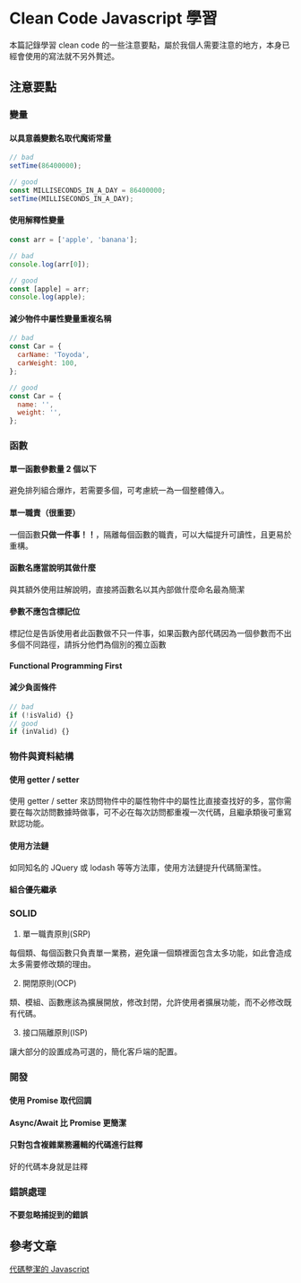 # Clean Code Javascript 學習

<SocialBlock hashtags="javascript" />

本篇記錄學習 clean code 的一些注意要點，屬於我個人需要注意的地方，本身已經會使用的寫法就不另外贅述。



## 注意要點


### 變量

#### 以具意義變數名取代魔術常量

```js
// bad
setTime(86400000);

// good
const MILLISECONDS_IN_A_DAY = 86400000;
setTime(MILLISECONDS_IN_A_DAY);
```

#### 使用解釋性變量

```js
const arr = ['apple', 'banana'];

// bad
console.log(arr[0]);

// good
const [apple] = arr;
console.log(apple);
```

#### 減少物件中屬性變量重複名稱

```js
// bad
const Car = {
  carName: 'Toyoda',
  carWeight: 100,
};

// good
const Car = {
  name: '',
  weight: '',
};
```


### 函數

#### 單一函數參數量 2 個以下

避免排列組合爆炸，若需要多個，可考慮統一為一個整體傳入。

#### 單一職責（很重要）

一個函數**只做一件事！！**，隔離每個函數的職責，可以大幅提升可讀性，且更易於重構。

#### 函數名應當說明其做什麼

與其額外使用註解說明，直接將函數名以其內部做什麼命名最為簡潔

#### 參數不應包含標記位

標記位是告訴使用者此函數做不只一件事，如果函數內部代碼因為一個參數而不出多個不同路徑，請拆分他們為個別的獨立函數

#### Functional Programming First

#### 減少負面條件

```js
// bad
if (!isValid) {}
// good
if (inValid) {}
```


### 物件與資料結構

#### 使用 getter / setter

使用 getter / setter 來訪問物件中的屬性物件中的屬性比直接查找好的多，當你需要在每次訪問數據時做事，可不必在每次訪問都重複一次代碼，且繼承類後可重寫默認功能。

#### 使用方法鏈

如同知名的 JQuery 或 lodash 等等方法庫，使用方法鏈提升代碼簡潔性。

#### 組合優先繼承


### SOLID

1. 單一職責原則(SRP)

每個類、每個函數只負責單一業務，避免讓一個類裡面包含太多功能，如此會造成太多需要修改類的理由。

2. 開閉原則(OCP)

類、模組、函數應該為擴展開放，修改封閉，允許使用者擴展功能，而不必修改既有代碼。

3. 接口隔離原則(ISP)

讓大部分的設置成為可選的，簡化客戶端的配置。


### 開發

#### 使用 Promise 取代回調

#### Async/Await 比 Promise 更簡潔

#### 只對包含複雜業務邏輯的代碼進行註釋

好的代碼本身就是註釋


### 錯誤處理

#### 不要忽略捕捉到的錯誤



## 參考文章

[代碼整潔的 Javascript](https://github.com/beginor/clean-code-javascript)

<SocialBlock hashtags="javascript" />